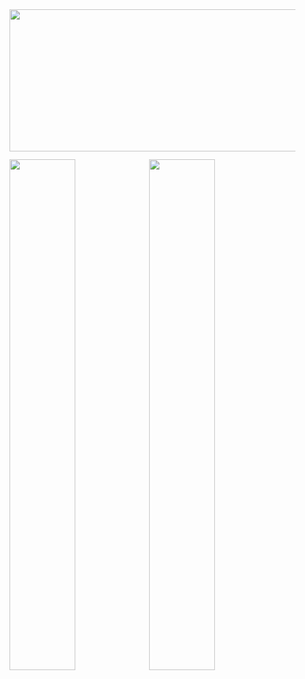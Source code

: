 <img src='https://storage.googleapis.com/gweb-uniblog-publish-prod/original_images/Dino_non-birthday_version.gif' height=250px width=1100px>

<p>
  <img width="48%" src="https://github-readme-stats.vercel.app/api?username=kulendu&show_icons=true&theme=tokyonight" />
  <img width="48%" src="https://github-readme-streak-stats.herokuapp.com/?user=kulendu&theme=tokyonight" />
</p>

